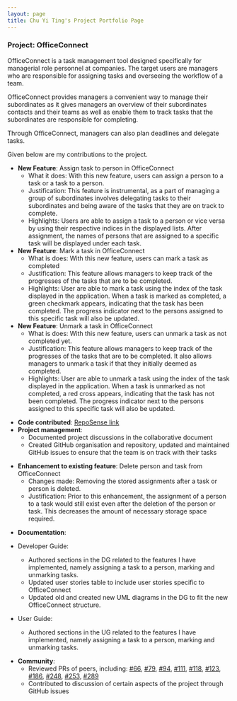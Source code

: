 ```yaml
---
layout: page
title: Chu Yi Ting's Project Portfolio Page
---
```


### Project: OfficeConnect

OfficeConnect is a task management tool designed specifically for managerial role personnel
at companies. The target users are managers who are responsible for assigning tasks and
overseeing the workflow of a team.

OfficeConnect provides managers a convenient way to manage their subordinates as it gives
managers an overview of their subordinates contacts and their teams as well as enable them to
track tasks that the subordinates are responsible for completing.

Through OfficeConnect, managers can also plan deadlines and delegate tasks.

Given below are my contributions to the project.

- **New Feature**: Assign task to person in OfficeConnect
    * What it does: With this new feature, users can assign a person to a task or a task 
      to a person.
    * Justification: This feature is instrumental, as a part of managing a group of subordinates
      involves delegating tasks to their subordinates and being aware of the tasks that they are on 
      track to complete.
    * Highlights: Users are able to assign a task to a person or vice versa by using their respective
      indices in the displayed lists. After assignment, the names of persons that are assigned to a 
      specific task will be displayed under each task.
- **New Feature**: Mark a task in OfficeConnect
    * What is does: With this new feature, users can mark a task as completed
    * Justification: This feature allows managers to keep track of the progresses of the tasks that
      are to be completed.
    * Highlights: User are able to mark a task using the index of the task displayed in the application.
      When a task is marked as completed, a green checkmark appears, indicating that the task has
      been completed. The progress indicator next to the persons assigned to this specific task will also
      be updated.
- **New Feature**: Unmark a task in OfficeConnect
    * What is does: With this new feature, users can unmark a task as not completed yet.
    * Justification: This feature allows managers to keep track of the progresses of the tasks that
      are to be completed. It also allows managers to unmark a task if that they initially deemed as
      completed.
    * Highlights: User are able to unmark a task using the index of the task displayed in the application.
      When a task is unmarked as not completed, a red cross appears, indicating that the task has not
      been completed. The progress indicator next to the persons assigned to this specific task will also
      be updated.

* **Code contributed**: [RepoSense link](https://nus-cs2103-ay2223s2.github.io/tp-dashboard/?search=cyiting&sort=groupTitle&sortWithin=title&timeframe=commit&mergegroup=&groupSelect=groupByRepos&breakdown=true&checkedFileTypes=docs~functional-code~test-code~other&since=2023-02-17)
* **Project management**:
    * Documented project discussions in the collaborative document 
    * Created GitHub organisation and repository, updated and maintained GitHub issues to ensure that the team is on 
  track with their tasks

- **Enhancement to existing feature**: Delete person and task from OfficeConnect
    * Changes made: Removing the stored assignments after a task or person is deleted.
    * Justification: Prior to this enhancement, the assignment of a person to a task would still exist even
      after the deletion of the person or task. This decreases the amount of necessary storage space required.

* **Documentation**:
- Developer Guide:
    * Authored sections in the DG related to the features I have implemented, namely assigning a task to a person, 
      marking and unmarking tasks.
    * Updated user stories table to include user stories specific to OfficeConnect
    * Updated old and created new UML diagrams in the DG to fit the new OfficeConnect structure.

- User Guide:
    * Authored sections in the UG related to the features I have implemented, namely assigning a task to a person,
      marking and unmarking tasks.

* **Community**:
    * Reviewed PRs of peers, including: [\#66](https://github.com/AY2223S2-CS2103-F10-1/tp/pull/66), [\#79](https://github.com/AY2223S2-CS2103-F10-1/tp/pull/79), [\#94](https://github.com/AY2223S2-CS2103-F10-1/tp/pull/94), [\#111](https://github.com/AY2223S2-CS2103-F10-1/tp/pull/111), [\#118](https://github.com/AY2223S2-CS2103-F10-1/tp/pull/118), [\#123](https://github.com/AY2223S2-CS2103-F10-1/tp/pull/123), [\#186](https://github.com/AY2223S2-CS2103-F10-1/tp/pull/186), [\#248](https://github.com/AY2223S2-CS2103-F10-1/tp/pull/248), [\#253](https://github.com/AY2223S2-CS2103-F10-1/tp/pull/253), [\#289](https://github.com/AY2223S2-CS2103-F10-1/tp/pull/289)
    * Contributed to discussion of certain aspects of the project through GitHub issues
